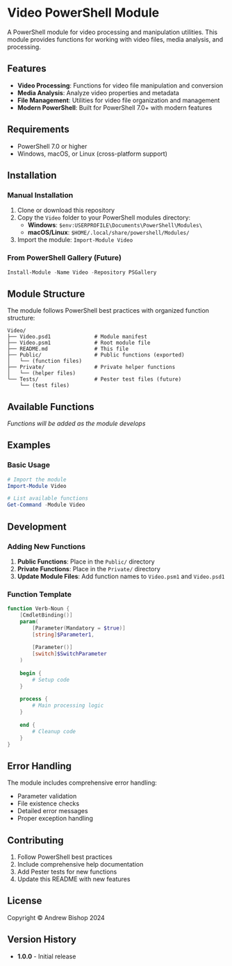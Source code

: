 # Video PowerShell Module

A PowerShell module for video processing and manipulation utilities. This module provides functions for working with video files, media analysis, and processing.

## Features

- **Video Processing**: Functions for video file manipulation and conversion
- **Media Analysis**: Analyze video properties and metadata
- **File Management**: Utilities for video file organization and management
- **Modern PowerShell**: Built for PowerShell 7.0+ with modern features

## Requirements

- PowerShell 7.0 or higher
- Windows, macOS, or Linux (cross-platform support)

## Installation

### Manual Installation

1. Clone or download this repository
2. Copy the `Video` folder to your PowerShell modules directory:
   - **Windows**: `$env:USERPROFILE\Documents\PowerShell\Modules\`
   - **macOS/Linux**: `$HOME/.local/share/powershell/Modules/`
3. Import the module: `Import-Module Video`

### From PowerShell Gallery (Future)

```powershell
Install-Module -Name Video -Repository PSGallery
```

## Module Structure

The module follows PowerShell best practices with organized function structure:

```
Video/
├── Video.psd1              # Module manifest
├── Video.psm1              # Root module file
├── README.md               # This file
├── Public/                 # Public functions (exported)
│   └── (function files)
├── Private/                # Private helper functions
│   └── (helper files)
└── Tests/                  # Pester test files (future)
    └── (test files)
```

## Available Functions

*Functions will be added as the module develops*

## Examples

### Basic Usage

```powershell
# Import the module
Import-Module Video

# List available functions
Get-Command -Module Video
```

## Development

### Adding New Functions

1. **Public Functions**: Place in the `Public/` directory
2. **Private Functions**: Place in the `Private/` directory
3. **Update Module Files**: Add function names to `Video.psm1` and `Video.psd1`

### Function Template

```powershell
function Verb-Noun {
    [CmdletBinding()]
    param(
        [Parameter(Mandatory = $true)]
        [string]$Parameter1,
        
        [Parameter()]
        [switch]$SwitchParameter
    )
    
    begin {
        # Setup code
    }
    
    process {
        # Main processing logic
    }
    
    end {
        # Cleanup code
    }
}
```

## Error Handling

The module includes comprehensive error handling:

- Parameter validation
- File existence checks
- Detailed error messages
- Proper exception handling

## Contributing

1. Follow PowerShell best practices
2. Include comprehensive help documentation
3. Add Pester tests for new functions
4. Update this README with new features

## License

Copyright © Andrew Bishop 2024

## Version History

- **1.0.0** - Initial release 